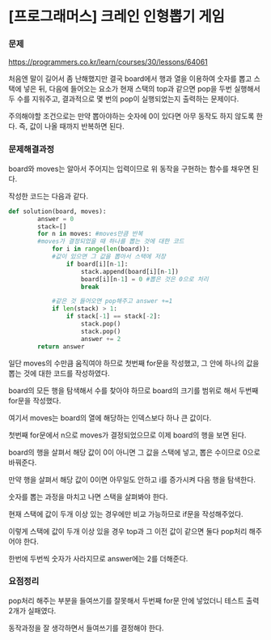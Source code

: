 # [프로그래머스] 크레인 인형뽑기 게임

### 문제

https://programmers.co.kr/learn/courses/30/lessons/64061

처음엔 말이 길어서 좀 난해했지만 결국 board에서 행과 열을 이용하여 숫자를 뽑고 스택에 넣은 뒤, 다음에 들어오는 요소가 현재 스택의 top과 같으면 pop을 두번 실행해서 두 수를 지워주고, 결과적으로 몇 번의 pop이 실행되었는지 출력하는 문제이다.

주의해야할 조건으로는 만약 뽑아야하는 숫자에 0이 있다면 아무 동작도 하지 않도록 한다. 즉, 값이 나올 때까지 반복하면 된다.



### 문제해결과정

board와 moves는 알아서 주어지는 입력이므로 위 동작을 구현하는 함수를 채우면 된다.

작성한 코드는 다음과 같다.

```python
def solution(board, moves):
        answer = 0
        stack=[]
        for n in moves: #moves만큼 반복
        #moves가 결정되었을 때 하나를 뽑는 것에 대한 코드
            for i in range(len(board)):
            #값이 있으면 그 값을 뽑아서 스택에 저장
                if board[i][n-1]: 
                    stack.append(board[i][n-1])
                    board[i][n-1] = 0 #뽑은 것은 0으로 처리
                    break

            #같은 것 들어오면 pop해주고 answer +=1
            if len(stack) > 1:
                if stack[-1] == stack[-2]:
                    stack.pop()
                    stack.pop()
                    answer += 2
        return answer
```

일단 moves의 수만큼 움직여야 하므로 첫번째 for문을 작성했고, 그 안에 하나의 값을 뽑는 것에 대한 코드를 작성하였다.

board의 모든 행을 탐색해서 수를 찾아야 하므로 board의 크기를 범위로 해서 두번째 for문을 작성했다.

여기서 moves는 board의 열에 해당하는 인덱스보다 하나 큰 값이다.

첫번째 for문에서 n으로 moves가 결정되었으므로 이제 board의 행을 보면 된다.

board의 행을 살펴서 해당 값이 0이 아니면 그 값을 스택에 넣고, 뽑은 수이므로 0으로 바꿔준다.

만약 행을 살펴서 해당 값이 0이면 아무일도 안하고 i를 증가시켜 다음 행을 탐색한다. 

숫자를 뽑는 과정을 마치고 나면 스택을 살펴봐야 한다.

현재 스택에 값이 두개 이상 있는 경우에만 비교 가능하므로 if문을 작성해주었다.

이렇게 스택에 값이 두개 이상 있을 경우 top과 그 이전 값이 같으면 둘다 pop처리 해주어야 한다.

한번에 두번씩 숫자가 사라지므로 answer에는 2를 더해준다.



### 요점정리

pop처리 해주는 부분을 들여쓰기를 잘못해서 두번째 for문 안에 넣었더니 테스트 출력 2개가 실패였다.

동작과정을 잘 생각하면서 들여쓰기를 결정해야 한다.